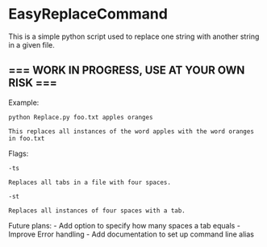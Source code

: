 # EasyReplaceCommand
This is a simple python script used to replace one string with another string in a given file.

## === WORK IN PROGRESS, USE AT YOUR OWN RISK ===

Example:

    python Replace.py foo.txt apples oranges

    This replaces all instances of the word apples with the word oranges in foo.txt

Flags:

	-ts

	Replaces all tabs in a file with four spaces.

	-st

	Replaces all instances of four spaces with a tab.

Future plans:
	- Add option to specify how many spaces a tab equals
	- Improve Error handling
	- Add documentation to set up command line alias
